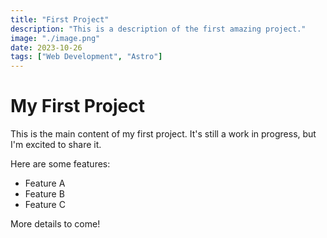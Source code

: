 ```yaml
---
title: "First Project"
description: "This is a description of the first amazing project."
image: "./image.png"
date: 2023-10-26
tags: ["Web Development", "Astro"]
---
```


# My First Project

This is the main content of my first project. It's still a work in progress, but I'm excited to share it.

Here are some features:

- Feature A
- Feature B
- Feature C

More details to come!
